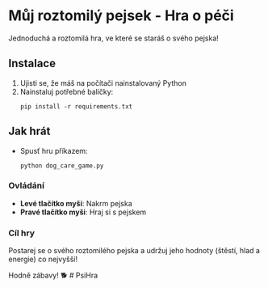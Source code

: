 # Můj roztomilý pejsek - Hra o péči

Jednoduchá a roztomilá hra, ve které se staráš o svého pejska!

## Instalace

1. Ujisti se, že máš na počítači nainstalovaný Python
2. Nainstaluj potřebné balíčky:
   ```
   pip install -r requirements.txt
   ```

## Jak hrát

- Spusť hru příkazem:
  ```
  python dog_care_game.py
  ```

### Ovládání
- **Levé tlačítko myši**: Nakrm pejska
- **Pravé tlačítko myši**: Hraj si s pejskem

### Cíl hry
Postarej se o svého roztomilého pejska a udržuj jeho hodnoty (štěstí, hlad a energie) co nejvyšší!

Hodně zábavy! 🐕 # PsiHra
